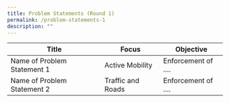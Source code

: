 ```yaml
---
title: Problem Statements (Round 1)
permalink: /problem-statements-1
description: ""
---
```


| Title | Focus | Objective |
| -------- | -------- | -------- |
| Name of Problem Statement 1    | Active Mobility     | Enforcement of ....     |
Name of Problem Statement 2 | Traffic and Roads | Enforcement of ....
